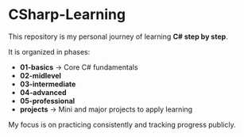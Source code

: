 ﻿# CSharp-Learning
This repository is my personal journey of learning **C# step by step**.  

It is organized in phases:
- **01-basics** → Core C# fundamentals
- **02-midlevel**
- **03-intermediate**
- **04-advanced**
- **05-professional**
- **projects** → Mini and major projects to apply learning

My focus is on practicing consistently and tracking progress publicly.
